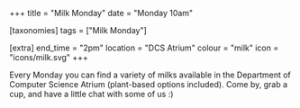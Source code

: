 +++
title = "Milk Monday"
date = "Monday 10am"

[taxonomies]
tags = ["Milk Monday"]

[extra]
end_time = "2pm"
location = "DCS Atrium"
colour = "milk"
icon = "icons/milk.svg"
+++

Every Monday you can find a variety of milks available in the Department of Computer Science Atrium (plant-based options included). Come by, grab a cup, and have a little chat with some of us :)
